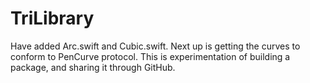 # TriLibrary

Have added Arc.swift and Cubic.swift. Next up is getting the curves to conform to PenCurve protocol.
This is experimentation of building a package, and sharing it through GitHub.
